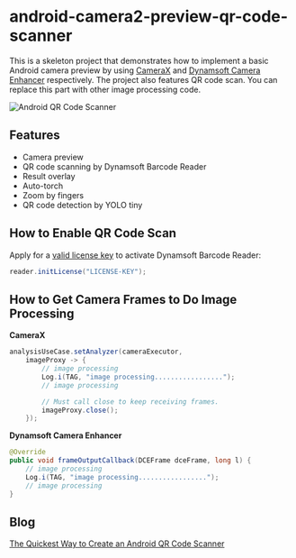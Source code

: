 # android-camera2-preview-qr-code-scanner
This is a skeleton project that demonstrates how to implement a basic Android camera preview by using [CameraX](https://developer.android.com/training/camerax) and [Dynamsoft Camera Enhancer](https://www.dynamsoft.com/camera-enhancer/docs/programming/android/guide/guide.html?ver=latest) respectively. The project also features QR code scan. You can replace this part with other image processing code.

![Android QR Code Scanner](https://www.dynamsoft.com/codepool/img/2021/12/android-qr-code-scanner-yolo.webp)

## Features
- Camera preview
- QR code scanning by Dynamsoft Barcode Reader
- Result overlay
- Auto-torch
- Zoom by fingers
- QR code detection by YOLO tiny

## How to Enable QR Code Scan
Apply for a [valid license key](https://www.dynamsoft.com/customer/license/trialLicense?product=dbr) to activate Dynamsoft Barcode Reader:
    
```java
reader.initLicense("LICENSE-KEY"); 
```

## How to Get Camera Frames to Do Image Processing

**CameraX**

```java
analysisUseCase.setAnalyzer(cameraExecutor,
    imageProxy -> {
        // image processing
        Log.i(TAG, "image processing.................");
        // image processing

        // Must call close to keep receiving frames.
        imageProxy.close();
    });
```

**Dynamsoft Camera Enhancer**

```java
@Override
public void frameOutputCallback(DCEFrame dceFrame, long l) {
    // image processing
    Log.i(TAG, "image processing.................");
    // image processing
}
```



## Blog
[The Quickest Way to Create an Android QR Code Scanner](https://www.dynamsoft.com/codepool/android-qr-code-scanner.html)


